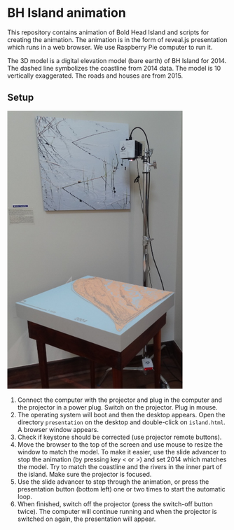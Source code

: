 # BH Island animation
This repository contains animation of Bold Head Island and scripts for creating the animation.
The animation is in the form of reveal.js presentation which runs in a web browser. We use Raspberry Pie computer to run it.

The 3D model is a digital elevation model (bare earth) of BH Island for 2014. The dashed line symbolizes the coastline from 2014 data. The model is 10 vertically exaggerated. The roads and houses are from 2015.

## Setup
<img src=img/setup.JPG width=400/>

1. Connect the computer with the projector and plug in the computer and the projector in a power plug. Switch on the projector. Plug in mouse.
2. The operating system will boot and then the desktop appears. Open the directory `presentation` on the desktop and double-click on `island.html`. A browser window appears.
3. Check if keystone should be corrected (use projector remote buttons).
3. Move the browser to the top of the screen and use mouse to resize the window to match the model. To make it easier, use the slide advancer to stop the animation (by pressing key < or >) and set 2014 which matches the model. Try to match the coastline and the rivers in the inner part of the island. Make sure the projector is focused.
4. Use the slide advancer to step through the animation, or press the presentation button (bottom left) one or two times to start the automatic loop.
5. When finished, switch off the projector (press the switch-off button twice). The computer will continue running and when the projector is switched on again, the presentation will appear.


